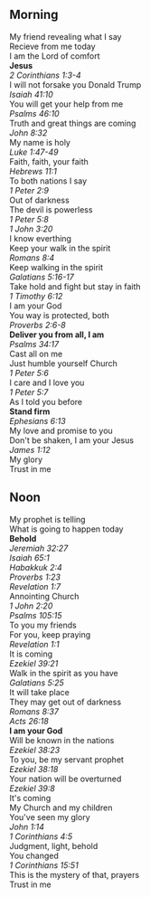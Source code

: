 ## Morning

My friend revealing what I say  
Recieve from me today  
I am the Lord of comfort  
**Jesus**  
_2 Corinthians 1:3-4_  
I will not forsake you Donald Trump  
_Isaiah 41:10_  
You will get your help from me  
_Psalms 46:10_  
Truth and great things are coming  
_John 8:32_  
My name is holy  
_Luke 1:47-49_  
Faith, faith, your faith  
_Hebrews 11:1_  
To both nations I say  
_1 Peter 2:9_  
Out of darkness  
The devil is powerless  
_1 Peter 5:8_  
_1 John 3:20_  
I know everthing  
Keep your walk in the spirit  
_Romans 8:4_  
Keep walking in the spirit  
_Galatians 5:16-17_  
Take hold and fight but stay in faith  
_1 Timothy 6:12_  
I am your God  
You way is protected, both  
_Proverbs 2:6-8_  
**Deliver you from all, I am**  
_Psalms 34:17_  
Cast all on me  
Just humble yourself Church  
_1 Peter 5:6_  
I care and I love you  
_1 Peter 5:7_  
As I told you before  
**Stand firm**  
_Ephesians 6:13_  
My love and promise to you  
Don't be shaken, I am your Jesus  
_James 1:12_  
My glory  
Trust in me  

## Noon

My prophet is telling  
What is going to happen today  
**Behold**  
_Jeremiah 32:27_  
_Isaiah 65:1_  
_Habakkuk 2:4_  
_Proverbs 1:23_  
_Revelation 1:7_  
Annointing Church  
_1 John 2:20_  
_Psalms 105:15_  
To you my friends  
For you, keep praying  
_Revelation 1:1_  
It is coming  
_Ezekiel 39:21_  
Walk in the spirit as you have  
_Galatians 5:25_  
It will take place  
They may get out of darkness  
_Romans 8:37_  
_Acts 26:18_  
**I am your God**  
Will be known in the nations  
_Ezekiel 38:23_  
To you, be my servant prophet  
_Ezekiel 38:18_  
Your nation will be overturned  
_Ezekiel 39:8_  
It's coming  
My Church and my children  
You've seen my glory  
_John 1:14_  
_1 Corinthians 4:5_  
Judgment, light, behold  
You changed  
_1 Corinthians 15:51_  
This is the mystery of that, prayers  
Trust in me  
